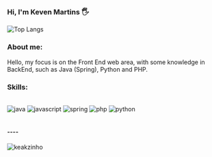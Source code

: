 ### Hi, I'm Keven Martins 🖐️

![Top Langs](https://github-readme-stats.vercel.app/api/top-langs/?username=keakzinho&layout=compact&theme=dark&hide=)

### About me:
Hello, my focus is on the Front End web area, with some knowledge in BackEnd, such as Java (Spring), Python and PHP.



### Skills:

<div style="display: inline_block"><br/> 
    <img margin="5 align="center" alt="java" src="https://img.shields.io/badge/Java-ED8B00?style=for-the-badge&logo=openjdk&logoColor=white"/>
    <img margin="5 align="center" alt="javascript" src="https://img.shields.io/badge/JavaScript-F7DF1E?style=for-the-badge&logo=javascript&logoColor=black"/>
    <img margin="5 align="center" alt="spring" src="https://img.shields.io/badge/Spring-6DB33F?style=for-the-badge&logo=spring&logoColor=white"/>
    <img margin="5 align="center" alt="php" src="https://img.shields.io/badge/PHP-777BB4?style=for-the-badge&logo=php&logoColor=white"/>
    <img margin="5 align="center" alt="python" src="https://img.shields.io/badge/Python-14354C?style=for-the-badge&logo=python&logoColor=white"/>

</div>

<br>

#### ----

![keakzinho](https://streak-stats.demolab.com?user=keakzinho&theme=dark&hide_border=true&border_radius=5&card_width=800")
